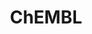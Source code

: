 ---
layout: default
bigquery: https://console.cloud.google.com/bigquery?p=patents-public-data&d=ebi_chembl&page=dataset
citation: '"The ChEMBL database in 2017." Anna Gaulton, Anne Hersey, Michał Nowotka,
  A Patrícia Bento, Jon Chambers, David Mendez, Prudence Mutowo, Francis Atkinson,
  Louisa J Bellis, Elena Cibrián-Uhalte, Mark Davies, Nathan Dedman, Anneli Karlsson,
  María Paula Magariños, John P Overington, George Papadatos, Ines Smit, Andrew R
  Leach Nucleic acids Research (2017) 45 (Database Issue), D945-D954'
contributors: European Bioinformatics Institute
cost: None
description: ChEMBL Data is a manually curated database of small molecules used in
  drug discovery, including information about existing patented drugs.
documentation: 'schema: https://www.ebi.ac.uk/chembl/db_schema


  '
last_edit: Mon, 04 Apr 2022 19:07:30 GMT
location: https://console.cloud.google.com/marketplace/product/google_patents_public_datasets/chembl
maintained_by: EMBL-EBI, an outstation of European Molecular Biology Laboratory
related_publications: '

  ChEMBL: towards direct deposition of bioassay data.


  Mendez D, Gaulton A, Bento AP, Chambers J, De Veij M, Félix E, Magariños MP, Mosquera
  JF, Mutowo P, Nowotka M, Gordillo-Marañón M, Hunter F, Junco L, Mugumbate G, Rodriguez-Lopez
  M, Atkinson F, Bosc N, Radoux CJ, Segura-Cabrera A, Hersey A, Leach AR.


  — Nucleic Acids Res. 2019; 47(D1):D930-D940. doi: 10.1093/nar/gky1075

  '
schema_fields: '[''warning_type'', ''src_description'', ''result_flag'', ''active_molregno'',
  ''set_name'', ''first_approval'', ''description'', ''molsyn_id'', ''standard_text_value'',
  ''warning_id'', ''species_group_flag'', ''component_synonym'', ''last_active'',
  ''aspect'', ''level5'', ''normal_range_min'', ''cell_source_tissue'', ''enzyme_tid'',
  ''irac_code'', ''major_class'', ''alert_id'', ''full_molformula'', ''warning_country'',
  ''canonical_smiles'', ''ridx'', ''cx_most_bpka'', ''relationship'', ''activity_comment'',
  ''patent_no'', ''variant_id'', ''chebi_par_id'', ''published_relation'', ''assay_source'',
  ''frac_code'', ''qudt_units'', ''cx_logp'', ''num_lipinski_ro5_violations'', ''full_mwt'',
  ''submission_date'', ''patent_use_code'', ''upper_value'', ''level2'', ''therapeutic_flag'',
  ''level4'', ''applicant_full_name'', ''target_type'', ''text_value'', ''mw_freebase'',
  ''psa'', ''cl_lincs_id'', ''volume'', ''confidence'', ''label'', ''mc_organism'',
  ''curated_by'', ''status'', ''first_page'', ''mesh_id'', ''cell_name'', ''ref_type'',
  ''target_desc'', ''black_box_warning'', ''aromatic_rings'', ''disease_efficacy'',
  ''hba'', ''efo_term'', ''standard_value'', ''assay_tax_id'', ''idx'', ''drug_product_flag'',
  ''hrac_class_id'', ''level1_description'', ''mol_frac_id'', ''substrate_record_id'',
  ''component_id'', ''active_ingredient'', ''uberon_id'', ''published_value'', ''updated_on'',
  ''chirality'', ''confidence_score'', ''warning_year'', ''target_mapping'', ''as_id'',
  ''pubmed_id'', ''withdrawn_year'', ''src_assay_id'', ''company'', ''alert_set_id'',
  ''targcomp_id'', ''ddd_value'', ''qed_weighted'', ''max_phase_for_ind'', ''metref_id'',
  ''relation'', ''l6'', ''class_level'', ''cpd_str_alert_id'', ''lle'', ''hbd_lipinski'',
  ''name'', ''cell_description'', ''acd_most_apka'', ''enzyme_name'', ''cx_most_apka'',
  ''site_id'', ''withdrawn_flag'', ''stem'', ''sequence_md5sum'', ''protein_class_id'',
  ''withdrawn_reason'', ''drug_record_id'', ''data_validity_comment'', ''parameter_value'',
  ''ddd_id'', ''assay_category'', ''patent_expire_date'', ''assay_param_id'', ''parenteral'',
  ''parent_type'', ''short_name'', ''targrel_id'', ''acd_logp'', ''organism'', ''parameter_type'',
  ''irac_class_id'', ''route'', ''polymer_flag'', ''journal'', ''warning_description'',
  ''site_name'', ''annotation'', ''efo_id'', ''l4'', ''curation_comment'', ''mechanism_comment'',
  ''comp_go_id'', ''mc_target_accession'', ''molregno'', ''year'', ''ddd_units'',
  ''predbind_id'', ''value'', ''standard_units'', ''db_version'', ''withdrawn_country'',
  ''trade_name'', ''frac_class_id'', ''homologue'', ''bao_endpoint'', ''uo_units'',
  ''stat'', ''class_type'', ''cell_id'', ''assay_type'', ''max_phase'', ''l3'', ''withdrawn_class'',
  ''source'', ''db_source'', ''level3'', ''relationship_desc'', ''co_stem_id'', ''le'',
  ''pathway_id'', ''mc_target_name'', ''mecref_id'', ''entity_type'', ''potential_duplicate'',
  ''issue'', ''parent_molregno'', ''cell_source_organism'', ''approval_date'', ''level4_description'',
  ''rgid'', ''assay_tissue'', ''src_id'', ''published_type'', ''level2_description'',
  ''smarts'', ''cx_logd'', ''dosed_ingredient'', ''previous_company'', ''num_alerts'',
  ''site_residues'', ''direct_interaction'', ''version'', ''indication_class'', ''standard_type'',
  ''start_position'', ''type'', ''prodrug'', ''prediction_method'', ''path'', ''l8'',
  ''parent_id'', ''strength'', ''met_id'', ''pathway_key'', ''action_type'', ''molecule_type'',
  ''std_act_id'', ''l5'', ''assay_cell_type'', ''hbd'', ''entity_id'', ''l2'', ''oral'',
  ''mol_hrac_id'', ''normal_range_max'', ''level3_description'', ''atc_code'', ''doi'',
  ''compd_id'', ''selectivity_comment'', ''domain_id'', ''record_id'', ''authors'',
  ''protclasssyn_id'', ''standard_inchi_key'', ''domain_description'', ''cellosaurus_id'',
  ''res_stem_id'', ''domain_name'', ''who_name'', ''hba_lipinski'', ''parent_go_id'',
  ''prod_pat_id'', ''src_short_name'', ''accession'', ''ddd_comment'', ''standard_flag'',
  ''rtb'', ''usan_substem'', ''related_tid'', ''drug_substance_flag'', ''compound_key'',
  ''end_position'', ''ddd_admr'', ''publication_number'', ''heavy_atoms'', ''synonyms'',
  ''helm_notation'', ''relationship_type'', ''definition'', ''doc_id'', ''syn_type'',
  ''assay_organism'', ''binding_site_comment'', ''doc_type'', ''toid'', ''innovator_company'',
  ''actsm_id'', ''assay_subcellular_fraction'', ''mec_id'', ''ass_cls_map_id'', ''mc_target_type'',
  ''drugind_id'', ''formulation_id'', ''availability_type'', ''bei'', ''molfile'',
  ''aidx'', ''comp_class_id'', ''published_units'', ''activity_count'', ''tax_id'',
  ''caloha_id'', ''tbl'', ''smid'', ''tissue_id'', ''alert_name'', ''pchembl_value'',
  ''ref_url'', ''warning_class'', ''standard_upper_value'', ''assay_id'', ''met_conversion'',
  ''level1'', ''acd_logd'', ''cidx'', ''go_id'', ''mol_irac_id'', ''ro3_pass'', ''chembl_id'',
  ''cell_source_tax_id'', ''src_compound_id'', ''molecular_mechanism'', ''usan_stem_id'',
  ''ad_type'', ''ref_id'', ''mc_tax_id'', ''warnref_id'', ''bao_format'', ''compsyn_id'',
  ''assay_desc'', ''mesh_heading'', ''l7'', ''ap_id'', ''sequence'', ''alogp'', ''last_page'',
  ''inorganic_flag'', ''oc_id'', ''assay_class_id'', ''mol_atc_id'', ''priority'',
  ''source_domain_id'', ''usan_year'', ''activity_id'', ''usan_stem_definition'',
  ''sitecomp_id'', ''component_type'', ''delist_flag'', ''molecular_species'', ''protein_class_synonym'',
  ''structure_type'', ''subgroup'', ''standard_inchi'', ''who_extra'', ''metabolite_record_id'',
  ''met_comment'', ''natural_product'', ''sei'', ''updated_by'', ''cell_ontology_id'',
  ''topical'', ''units'', ''num_ro5_violations'', ''tid_fixed'', ''tid'', ''product_id'',
  ''hrac_code'', ''l1'', ''patent_id'', ''isoform'', ''domain_type'', ''abstract'',
  ''country'', ''ingredient'', ''biocomp_id'', ''orig_description'', ''stem_class'',
  ''assay_test_type'', ''dosage_form'', ''research_stem'', ''assay_strain'', ''usan_stem'',
  ''clo_id'', ''standard_relation'', ''comments'', ''job_id'', ''pref_name'', ''creation_date'',
  ''protein_class_desc'', ''mutation'', ''bao_id'', ''mechanism_of_action'', ''bto_id'',
  ''mw_monoisotopic'', ''indref_id'', ''first_in_class'', ''compound_name'', ''log_id'',
  ''title'', ''nda_type'', ''downgraded'', ''acd_most_bpka'']'
shortname: chembl
tags:
- biotechnology
- health
- chemical
- bioinformatics
- medical
terms_of_use: CC BY-SA 3.0
title: ChEMBL
uuid: e232a192-965c-4ec9-904c-155b6dfe56c5
---